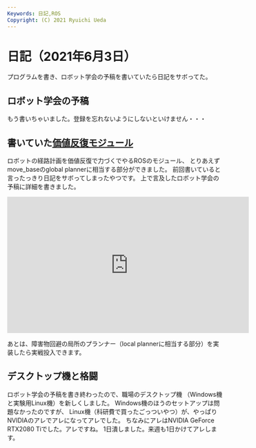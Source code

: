 ```yaml
---
Keywords: 日記,ROS
Copyright: (C) 2021 Ryuichi Ueda
---
```


# 日記（2021年6月3日）

プログラムを書き、ロボット学会の予稿を書いていたら日記をサボってた。

## ロボット学会の予稿

もう書いちゃいました。登録を忘れないようにしないといけません・・・

## 書いていた[価値反復モジュール](https://github.com/ryuichiueda/value_iteration)

ロボットの経路計画を価値反復で力づくでやるROSのモジュール、
とりあえずmove_baseのglobal plannerに相当する部分ができました。
前回書いていると言ったっきり日記をサボってしまったやつです。
上で言及したロボット学会の予稿に詳細を書きました。

<iframe width="560" height="315" src="https://www.youtube.com/embed/AsjQZ3WDI-Q" title="YouTube video player" frameborder="0" allow="accelerometer; autoplay; clipboard-write; encrypted-media; gyroscope; picture-in-picture" allowfullscreen></iframe>

あとは、障害物回避の局所のプランナー（local plannerに相当する部分）を実装したら実戦投入できます。

## デスクトップ機と格闘

ロボット学会の予稿を書き終わったので、職場のデスクトップ機
（Windows機と実験用Linux機）を新しくしました。
Windows機のほうのセットアップは問題なかったのですが、
Linux機（科研費で買ったごっついやつ）が、やっぱりNVIDIAのアレでアレになってアレでした。
ちなみにアレはNVIDIA GeForce RTX2080 Tiでした。アレですね。
1日潰しました。来週も1日かけてアレします。


